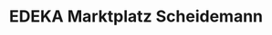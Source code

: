 ---
title: "EDEKA Marktplatz Scheidemann"
url: /wittmund/edeka-marktplatz-scheidemann/
shop: Supermarkt
---